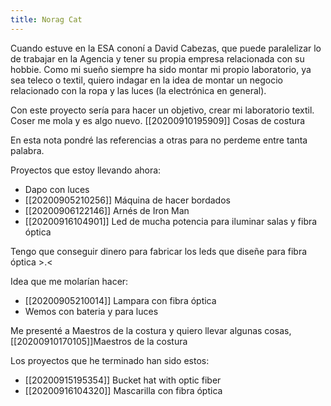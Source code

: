 ```yaml
---
title: Norag Cat
---
```


Cuando estuve en la ESA cononí a David Cabezas, que puede paralelizar lo de trabajar en la Agencia y tener su propia empresa relacionada con su hobbie. Como mi sueño siempre ha sido montar mi propio laboratorio, ya sea teleco o textil, quiero indagar en la idea de montar un negocio relacionado con la ropa y las luces (la electrónica en general).

Con este proyecto sería para hacer un objetivo, crear mi laboratorio textil. Coser me mola y es algo nuevo. [[20200910195909]] Cosas de costura

En esta nota pondré las referencias a otras para no perdeme entre tanta palabra.

Proyectos que estoy llevando ahora:
* Dapo con luces
* [[20200905210256]] Máquina de hacer bordados
* [[20200906122146]] Arnés de Iron Man
* [[20200916104901]] Led de mucha potencia para iluminar salas y fibra óptica

Tengo que conseguir dinero para fabricar los leds que diseñe para fibra óptica >.<

Idea que me molarían hacer:
* [[20200905210014]] Lampara con fibra óptica
* Wemos con bateria y para luces

Me presenté a Maestros de la costura y quiero llevar algunas cosas, [[20200910170105]]Maestros de la costura

Los proyectos que he terminado han sido estos:
* [[20200915195354]] Bucket hat with optic fiber
* [[20200916104320]] Mascarilla con fibra óptica